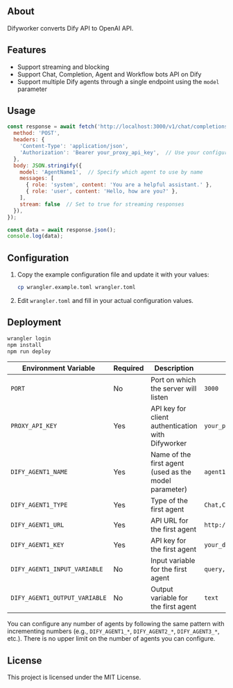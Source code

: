 ## About
Difyworker converts Dify API to OpenAI API.


## Features
- Support streaming and blocking
- Support Chat, Completion, Agent and Workflow bots API on Dify
- Support multiple Dify agents through a single endpoint using the `model` parameter


## Usage

```JavaScript
const response = await fetch('http://localhost:3000/v1/chat/completions', {
  method: 'POST',
  headers: {
    'Content-Type': 'application/json',
    'Authorization': 'Bearer your_proxy_api_key',  // Use your configured PROXY_API_KEY here
  },
  body: JSON.stringify({
    model: 'AgentName1',  // Specify which agent to use by name
    messages: [
      { role: 'system', content: 'You are a helpful assistant.' },
      { role: 'user', content: 'Hello, how are you?' },
    ],
    stream: false  // Set to true for streaming responses
  }),
});

const data = await response.json();
console.log(data);
```

## Configuration

1. Copy the example configuration file and update it with your values:
   ```bash
   cp wrangler.example.toml wrangler.toml
   ```

2. Edit `wrangler.toml` and fill in your actual configuration values.

## Deployment

```bash
wrangler login
npm install
npm run deploy
```

| Environment Variable | Required | Description                                                                                                                                                               | Example                                                                                                              |
| -------------------- | -------- | ------------------------------------------------------------------------------------------------------------------------------------------------------------------------- | -------------------------------------------------------------------------------------------------------------------- |
| `PORT`              | No       | Port on which the server will listen                                                                                                                           | `3000`                                                                                                               |
| `PROXY_API_KEY`     | Yes      | API key for client authentication with Difyworker                                                                                                                  | `your_proxy_api_key`                                                                                                 |
| `DIFY_AGENT1_NAME`     | Yes      | Name of the first agent (used as the model parameter)                                                                                                                  | `agent1`                                                                                                 |
| `DIFY_AGENT1_TYPE`     | Yes      | Type of the first agent                                                                                                                  | `Chat,Completion,Workflow`                                                                                                 |
| `DIFY_AGENT1_URL`     | Yes      | API URL for the first agent                                                                                                                  | `http://api.dify.ai/v1`                                                                                                 |
| `DIFY_AGENT1_KEY`     | Yes      | API key for the first agent                                                                                                                  | `your_dify_api_key_1`                                                                                                  |
| `DIFY_AGENT1_INPUT_VARIABLE`     | No      | Input variable for the first agent                                                                                                                  | `query,text`                                                                                                 |
| `DIFY_AGENT1_OUTPUT_VARIABLE`     | No      | Output variable for the first agent                                                                                                                  | `text`                                                                                                 |

You can configure any number of agents by following the same pattern with incrementing numbers (e.g., `DIFY_AGENT1_*`, `DIFY_AGENT2_*`, `DIFY_AGENT3_*`, etc.). There is no upper limit on the number of agents you can configure.


## License
This project is licensed under the MIT License.
